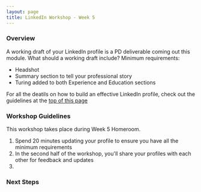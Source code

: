 ```yaml
---
layout: page
title: LinkedIn Workshop - Week 5
---
```


### Overview
A working draft of your LinkedIn profile is a PD deliverable coming out this module. What should a working draft include? Minimum requirements:

* Headshot 
* Summary section to tell your professional story
* Turing added to both Experience and Education sections

For all the deatils on how to build an effective LinkedIn profile, check out the guidelines at the [top of this page](/resources/branding_resources)

### Workshop Guidelines
This workshop takes place during Week 5 Homeroom.

1. Spend 20 minutes updating your profile to ensure you have all the minimum requirements
2. In the second half of the workshop, you'll share your profiles with each other for feedback and updates
3. 

### Next Steps
